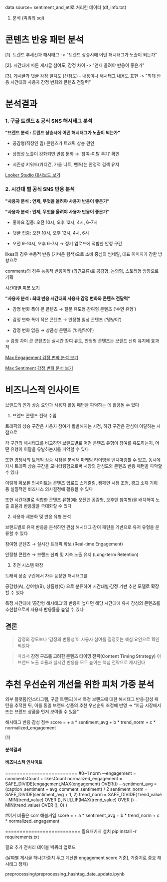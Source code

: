 data source= sentiment_and_etl로 처리한 데이터 (df_info.txt)
1. 분석 (빅쿼리 sql)

# 콘텐츠 반응 패턴 분석

[1]. 트렌드 추세선과 해시태그
-> "트렌드 상승시에 어떤 해시태그가 노출이 되는가"

[2]. 시간대에 따른 게시글 참여도, 감정 차이
-> "언제 올려야 반응이 좋은가"

[3]. 게시글과 댓글 감정 일치도 (산점도) - 내용이나 해시태그 내용도 표현
-> "최대 반응 시간대의 사용자 감정 변화와 콘텐츠 전달력"



# 분석결과

### 1. 구글 트랜드 & 공식 SNS 해시태그 분석

  **"브랜드 분석 : 트렌드 상승시에 어떤 해시태그가 노출이 되는가”**

- 공감형(직장인 밈) 콘텐츠가 트래픽 상승 견인  

- 상업성 노출이 강화되면 반응 둔화 → ‘참여–이탈 주기’ 확인  

- 시즌성 키워드(카디건, 가을 니트, 팬츠)는 안정적 검색 유지

[Looker Studio 대시보드 보기](https://lookerstudio.google.com/reporting/7944035d-6368-4047-a874-cbc765b408d3)


### 2. 시간대 별 공식 SNS 반응 분석

 **"사용자 분석 : 언제, 무엇을 올려야 사용자 반응이 좋은가”**

 **"사용자 분석 : 언제, 무엇을 올려야 사용자 반응이 좋은가”**

- 좋아요 집중: 오전 10시, 오후 12시, 4시, 6–7시  

- 댓글 집중: 오전 10시, 오후 12시, 4시, 6시  

- 오전 9–10시, 오후 6–7시 → 정기 업로드에 적합한 안정 구간

likes의 경우 수동적 반응 (가벼운 탐색)으로 소비 중심의 썸네일, 대표 이미지가 강한 방향으로

comments의 경우 능동적 반응이라 (의견교류)로 공감형, 논의형, 스토리형 방향으로 기획

[시간대별 피봇 보기](https://lookerstudio.google.com/reporting/03d2a02b-fd83-4689-85ed-847f9863862b)


**"사용자 분석 : 최대 반응 시간대의 사용자 감정 변화와 콘텐츠 전달력”**

- 감정 변화 폭이 큰 콘텐츠 → 질문 유도형·참여형 콘텐츠 (‘수면 유형’)  

- 감정 변화 폭이 작은 콘텐츠 → 안정형 일상 콘텐츠 (‘댕냥이’) 

- 감정 변화 없음 → 상품성 콘텐츠 (‘바람막이’)

→ 감정 차이 큰 콘텐츠는 실시간 참여 유도, 안정형 콘텐츠는 브랜드 신뢰 유지에 효과적

[Max Engagement 감정 변화 분석 보기](https://lookerstudio.google.com/reporting/5c15fb1c-d06c-4f3e-aa3d-b2caf4680cc5)

[Max Sentiment 감정 변화 분석 보기](https://lookerstudio.google.com/reporting/93ddf192-a9be-41d0-bd65-4da6f6cdfddf)

# 비즈니스적 인사이트
브랜드의 인기 상승 요인과 사용자 활동 패턴을 파악하는 데 활용될 수 있다

1. 브랜드 콘텐츠 전략 수립

트래픽의 상승 구간은 사용자 참여가 활발해지는 시점, 하강 구간은 관심이 이탈하는 시점으로 

각 구간의 해시태그를 비교하면 브랜드별로 어떤 콘텐츠 유형이 참여를 유도하는지, 어떤 유형이 이탈을 유발하는지를 파악할 수 있다

또한 경쟁사의 트래픽 상승 시점을 분석해 마케팅 타이밍을 벤치마킹할 수 있고, 동시에 자사 트래픽 상승 구간을 모니터링함으로써 시장의 관심도와 콘텐츠 반응 패턴을 파악할 수 있다

이렇게 확보된 인사이트는 콘텐츠 업로드 스케줄링, 캠페인 시점 조정, 광고 소재 기획 등 실질적인 비즈니스 의사결정에 활용될 수 있다

또한 시간대별로 적합한 콘텐츠 유형(예: 오전엔 공감형, 오후엔 참여형)을 배치하여 노출 효율과 반응률을 극대화할 수 있다


2. 사용자 세분화 및 반응 유형 분석

브랜드별로 유저 반응을 분석하면 관심 해시태그·참여 패턴을 기반으로 유저 유형을 분류할 수 있다

참여형 콘텐츠 → 실시간 트래픽 확보 (Real-time Engagement)

안정형 콘텐츠 → 브랜드 신뢰 및 지속 노출 유지 (Long-term Retention)

3. 추천 시스템 확장

트래픽 상승 구간에서 자주 등장한 해시태그를

공감형(A), 참여형(B), 상품형(C) 으로 분류하여
시간대별·감정 기반 추천 모델로 확장할 수 있다

특정 시간대에 ‘공감형 해시태그’의 반응이 높다면 해당 시간대에 유사 감성의 콘텐츠를 추천함으로써 사용자 반응률을 높일 수 있다


## 결론

> 감정의 강도보다 ‘감정의 변동성’이 사용자 참여를 결정짓는 핵심 요인으로 확인되었다

> 따라서 **감정 구조를 고려한 콘텐츠 타이밍 전략(Content Timing Strategy)** 이 브랜드 노출 효율과 실시간 반응을 모두 높이는 핵심 전략으로 제시된다


# 추천 우선순위 개선을 위한 피처 가중 분석


외부 플랫폼(인스타그램, 구글 트렌드)에서
특정 브랜드에 대한 해시태그 반응·감성 패턴을 추적한 뒤,
이를 동일 브랜드 상품의 추천 우선순위 조정에 반영 →
“지금 시장에서 뜨는 브랜드 상품을 먼저 보여줄 수 있음”

해시태그 반응·감성 점수
score =
      + a * sentiment_avg
      + b * trend_norm
      + c * normalized_engagement

[1]

#### 분석결과
#### 비즈니스적 인사이트

=========================
#0~1 norm
--engagement = commentsCount + likesCount
normalized_engagement = SAFE_DIVIDE(engagement,MAX(engagement) OVER())
--sentiment_avg = (caption_sentiment + avg_comment_sentiment) / 2
sentiment_norm = SAFE_DIVIDE(sentiment_avg + 1, 2)
trend_norm = SAFE_DIVIDE(
                trend_value - MIN(trend_value) OVER (),
                NULLIF(MAX(trend_value) OVER () - MIN(trend_value) OVER (), 0)
              )

#이거 비율은 corr 해볼거임
score =
      + a * sentiment_avg
      + b * trend_norm
      + c * normalized_engagement


==========================
필요패키지 설치
pip install -r requirements.txt

필요 추가 전처리 테이블 빅쿼리 업로드 

(날짜별 게시글 하나[가중치 두고 계산한 engagement score 기준], 가중치로 중요 해시태그 정제)

preprocessing\preprocessing_hashtag_date_update.ipynb
